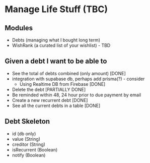 # Manage Life Stuff (TBC)

## Modules

- Debts (managing what I bought long term)
- WishRank (a curated list of your wishlist) - TBD

## Given a debt I want to be able to

- See the total of debts combined (only amount) [DONE]
- integration with supabase db, perhaps add prisma(?) - consider
  - Using Realtime DB from Firebase [DONE]
- Delete the debt [PARTIALLY DONE]
- Be reminded within 48, 24 hour prior to due payment by email
- Create a new recurrent debt [DONE]
- See all the current debts in a table [DONE]

## Debt Skeleton

- id (db only)
- value (String)
- creditor (String)
- isRecurrent (Boolean)
- notify (Boolean)
